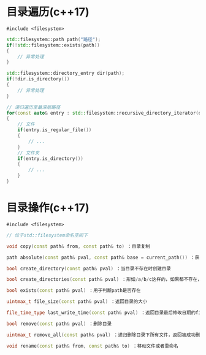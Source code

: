 # 目录遍历(c++17)

```#include <filesystem>```

```c++
std::filesystem::path path("路径");
if(!std::filesystem::exists(path))
{
  	// 异常处理
}

std::filesystem::directory_entry dir(path);
if(!dir.is_directory())
{
  	// 异常处理
}

// 递归遍历至最深层路径
for(const auto& entry : std::filesystem::recursive_directory_iterator(dir))
{
  	// 文件
    if(entry.is_regular_file())
    {
      	// ...
    }
    // 文件夹
    if(entry.is_directory())
    {
      	// ...
    }
}
```

# 目录操作(c++17)

```#include <filesystem>```

```c++
// 位于std::filesystem命名空间下

void copy(const path& from, const path& to) ：目录复制

path absolute(const path& pval, const path& base = current_path()) ：获取相对于base的绝对路径

bool create_directory(const path& pval) ：当目录不存在时创建目录

bool create_directories(const path& pval) ：形如/a/b/c这样的，如果都不存在，创建目录结构

bool exists(const path& pval) ：用于判断path是否存在

uintmax_t file_size(const path& pval) ：返回目录的大小

file_time_type last_write_time(const path& pval) ：返回目录最后修改日期的file_time_type对象

bool remove(const path& pval) ：删除目录

uintmax_t remove_all(const path& pval) ：递归删除目录下所有文件，返回被成功删除的文件个数

void rename(const path& from, const path& to) ：移动文件或者重命名
```

